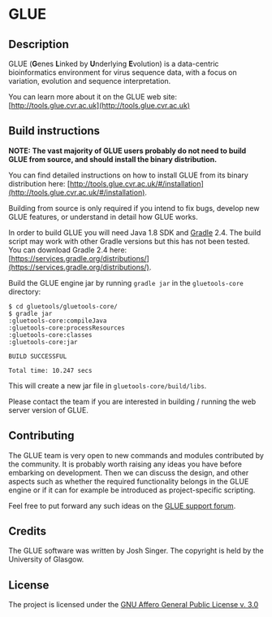 # GLUE

## Description

GLUE (**G**enes **L**inked by **U**nderlying **E**volution) is a data-centric bioinformatics environment for virus sequence data, with a focus on variation, evolution and sequence interpretation.

You can learn more about it on the GLUE web site: [http://tools.glue.cvr.ac.uk](http://tools.glue.cvr.ac.uk)

## Build instructions

**NOTE: The vast majority of GLUE users probably do not need to build GLUE from source, and should install the binary distribution.**

You can find detailed instructions on how to install GLUE from its binary distribution here: [http://tools.glue.cvr.ac.uk/#/installation](http://tools.glue.cvr.ac.uk/#/installation).

Building from source is only required if you intend to fix bugs, develop new GLUE features, or understand in detail how GLUE works. 

In order to build GLUE you will need Java 1.8 SDK and [Gradle](https://gradle.org/) 2.4. The build script may work with other Gradle versions but this has not been tested. You can download Gradle 2.4 here: [https://services.gradle.org/distributions/](https://services.gradle.org/distributions/).

Build the GLUE engine jar by running `gradle jar` in the `gluetools-core` directory: 

```
$ cd gluetools/gluetools-core/
$ gradle jar
:gluetools-core:compileJava
:gluetools-core:processResources
:gluetools-core:classes
:gluetools-core:jar

BUILD SUCCESSFUL

Total time: 10.247 secs
```

This will create a new jar file in `gluetools-core/build/libs`.

Please contact the team if you are interested in building / running the web server version of GLUE.

## Contributing

The GLUE team is very open to new commands and modules contributed by the community. It is probably worth raising any ideas you have before embarking on development. Then we can discuss the design, and other aspects such as whether the required functionality belongs in the GLUE engine or if it can for example be introduced as project-specific scripting. 

Feel free to put forward any such ideas on the [GLUE support forum](https://groups.google.com/forum/#!forum/glue-support).

## Credits

The GLUE software was written by Josh Singer. The copyright is held by the University of Glasgow.

## License

The project is licensed under the [GNU Affero General Public License v. 3.0](https://www.gnu.org/licenses/agpl-3.0.en.html)